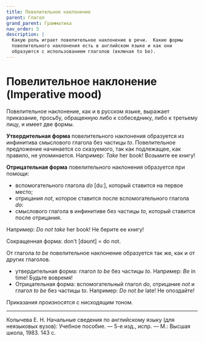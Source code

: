 ```yaml
---
title: Повелительное наклонение
parent: Глагол
grand_parent: Грамматика
nav_order: 5
description: |
  Какую роль играет повелительное наклонение в речи.  Какие формы
  повелительного наклонения есть в английском языке и как они
  образуются с использованием глаголов (включая to be).
---
```


# Повелительное наклонение (Imperative mood)

Повелительное наклонение, как и в русском языке, выражает приказание,
просьбу, обращенную либо к собеседнику, либо к третьему лицу, и имеет
две формы.

**Утвердительная форма** повелительного наклонения образуется из
инфинитива смыслового глагола без частицы *to*.  Повелительное
предложение начинается со сказуемого, так как подлежащее, как правило,
не упоминается.  Например: *Take* her book!  Возьмите ее книгу!

**Отрицательная форма** повелительного наклонения образуется при
помощи:
- вспомогательного глагола *do* [duː], который ставится на первое
  место;
- отрицания *not*, которое ставится после вспомогательного глагола
  *do*:
- смыслового глагола в инфинитиве без частицы *to*, который ставится
  после отрицания.
 
Например: *Do not take* her book!  Не берите ее книгу!

Сокращенная форма: don't [dəʊnt] = do not.

От глагола *to be* повелительное наклонение образуется так же, как и
от других глаголов.
- утвердительная форма: глагол *to be* без частицы *to*. Например:
  *Be* in time!  Будьте вовремя!
- Отрицательная форма: вспомогательный глагол *do*, отрицание *not* и
  глагол *to be* без частицы *to*.  Например: *Do not be* late!  Не
  опоздайте!

Приказания произносятся с нисходящим тоном.


---

Колычева Е. Н.  Начальные сведения по английскому языку (для
неязыковых вузов): Учебное пособие. — 5-е изд., испр. — М.: Высшая
школа, 1983. 143 с.

